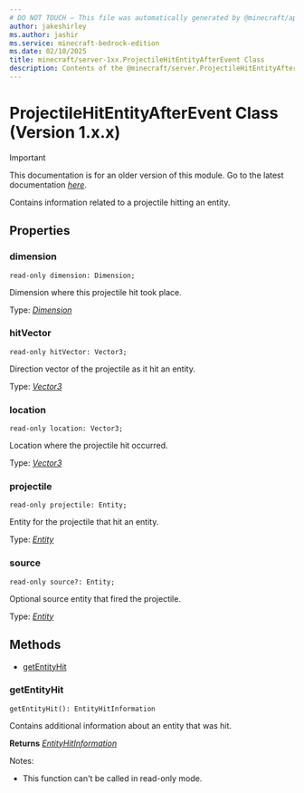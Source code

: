 ```yaml
---
# DO NOT TOUCH — This file was automatically generated by @minecraft/api-docs-generator, to report problems file an issue at https://github.com/Mojang/minecraft-scripting-libraries
author: jakeshirley
ms.author: jashir
ms.service: minecraft-bedrock-edition
ms.date: 02/10/2025
title: minecraft/server-1xx.ProjectileHitEntityAfterEvent Class
description: Contents of the @minecraft/server.ProjectileHitEntityAfterEvent class (Version 1.x.x).
---
```

# ProjectileHitEntityAfterEvent Class (Version 1.x.x)

> [!IMPORTANT]
> This documentation is for an older version of this module. Go to the latest documentation [*here*](../../../scriptapi/minecraft/server/ProjectileHitEntityAfterEvent.md).

Contains information related to a projectile hitting an entity.

## Properties

### **dimension**
`read-only dimension: Dimension;`

Dimension where this projectile hit took place.

Type: [*Dimension*](Dimension.md)

### **hitVector**
`read-only hitVector: Vector3;`

Direction vector of the projectile as it hit an entity.

Type: [*Vector3*](Vector3.md)

### **location**
`read-only location: Vector3;`

Location where the projectile hit occurred.

Type: [*Vector3*](Vector3.md)

### **projectile**
`read-only projectile: Entity;`

Entity for the projectile that hit an entity.

Type: [*Entity*](Entity.md)

### **source**
`read-only source?: Entity;`

Optional source entity that fired the projectile.

Type: [*Entity*](Entity.md)

## Methods
- [getEntityHit](#getentityhit)

### **getEntityHit**
`
getEntityHit(): EntityHitInformation
`

Contains additional information about an entity that was hit.

**Returns** [*EntityHitInformation*](EntityHitInformation.md)
  
Notes:
- This function can't be called in read-only mode.
